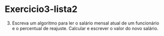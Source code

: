 # Exercicio3-lista2
3) Escreva um algoritmo para ler o salário mensal atual de um funcionário e o percentual de reajuste. Calcular e escrever o valor do novo salário.  

